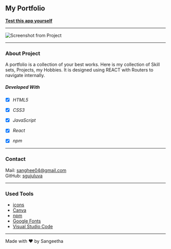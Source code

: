 ## My Portfolio

**[Test this app yourself](https://sgujuluva-portfolio-react.vercel.app/)**

---

![Screenshot from Project](./src/images/portfolio5.gif)

  
---

### About Project

A portfolio is a collection of your best works. Here is my collection of Skill sets, Projects, my Hobbies.
It is designed using REACT with Routers to navigate internally.


##### Developed With

- [x] _HTML5_
- [x] _CSS3_
- [x] _JavaScript_
- [x] _React_
- [x] _npm_


---

### Contact

Mail: <sanghee04@gmail.com><br>
GitHub: [sgujuluva](https://github.com/)<br>

---

### Used Tools

- [icons](https://flaticons.com)
- [Canva](https://www.canva.com/)
- [npm](https://www.npmjs.com/)
- [Google Fonts](https://fonts.google.com/)
- [Visual Studio Code](https://code.visualstudio.com/)


---

Made with ❤️ by Sangeetha
